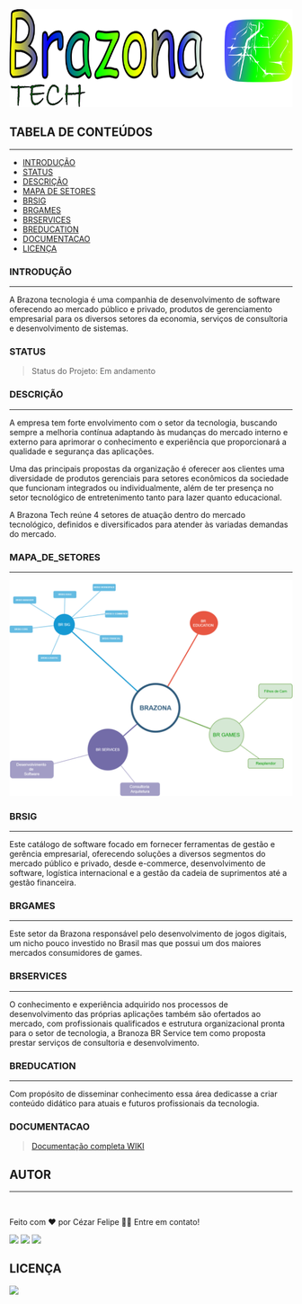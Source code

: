 <img src="./profile/assets/brazona 800x276-v2.png">

## TABELA DE CONTEÚDOS
---

 <!--ts-->
   * [INTRODUÇÃO](#INTRODUÇÃO)
   * [STATUS](#STATUS)
   * [DESCRIÇÃO](#DESCRIÇÃO)
   * [MAPA DE SETORES](#MAPA_DE_SETORES)
   * [BRSIG](#BRSIG)
   * [BRGAMES](#BRGAMES)
   * [BRSERVICES](#BRSERVICES)
   * [BREDUCATION](#BREDUCATION)
   * [DOCUMENTACAO](#DOCUMENTACAO)
   * [LICENÇA](#LICENÇA)
<!--te-->

### INTRODUÇÃO
---

A Brazona tecnologia é uma companhia de desenvolvimento de software oferecendo ao mercado público e privado, produtos de gerenciamento empresarial para os diversos setores da economia, serviços de consultoria e desenvolvimento de sistemas.

### STATUS

> Status do Projeto: Em andamento

### DESCRIÇÃO
---

A empresa tem forte envolvimento com o setor da tecnologia, buscando sempre a melhoria contínua adaptando às mudanças do mercado interno e externo para aprimorar o conhecimento e experiência que proporcionará a qualidade e segurança das aplicações.

Uma das principais propostas da organização é oferecer aos clientes uma diversidade de produtos gerenciais para setores econômicos da sociedade que funcionam integrados ou individualmente, além de ter presença no setor tecnológico de entretenimento tanto para lazer quanto educacional.

A Brazona Tech reúne 4 setores de atuação dentro do mercado tecnológico, definidos e  diversificados para atender às variadas demandas do mercado.


### MAPA_DE_SETORES
---

<img src="./assets/Mapa_Setores_Brazona_Tech.png">

### BRSIG
---

Este catálogo de software focado em fornecer ferramentas de gestão e gerência empresarial, oferecendo soluções a diversos segmentos do mercado público e privado, desde e-commerce, desenvolvimento de software, logística internacional e a gestão da cadeia de suprimentos até a gestão financeira.

### BRGAMES
---

Este setor da Brazona responsável pelo desenvolvimento de jogos digitais, um nicho pouco investido no Brasil mas que possui um dos maiores mercados consumidores de games.

### BRSERVICES
---

O conhecimento e experiência adquirido nos processos de desenvolvimento das próprias aplicações também são ofertados ao mercado, com profissionais qualificados e estrutura organizacional pronta para o setor de tecnologia, a Branoza BR Service tem como proposta prestar serviços de consultoria e desenvolvimento.

### BREDUCATION
---

Com propósito de disseminar conhecimento essa área dedicasse a criar conteúdo didático para atuais e futuros profissionais da tecnologia.

### DOCUMENTACAO

> [Documentação completa WIKI](https://github.com/brazona/.github/wiki)

## **AUTOR**
---

<img style="border-radius: 50%;" src="https://avatars.githubusercontent.com/u/29206101?v=4" width="100px;" alt=""/>

Feito com ❤️ por Cézar Felipe 👋🏽 Entre em contato!

 <a href="https://www.instagram.com/cezar_felpis/" target="_blank"><img src="https://img.shields.io/badge/-Instagram-%23E4405F?style=for-the-badge&logo=instagram&logoColor=white" target="_blank"></a>
  <a href = "mailto:cezarfelipe2008@outlook.com"><img src="https://img.shields.io/badge/-Gmail-%23333?style=for-the-badge&logo=gmail&logoColor=white" target="_blank"></a>
  <a href="https://www.linkedin.com/in/cezarfelipedasilva/" target="_blank"><img src="https://img.shields.io/badge/-LinkedIn-%230077B5?style=for-the-badge&logo=linkedin&logoColor=white" target="_blank"></a> 
    
## LICENÇA
<a href="https://github.com/CezarFelipe/micro-service-springcloud/blob/main/LICENSE" target="_blank"><img src="https://img.shields.io/badge/license-MIT-green" target="_blank"></a>

<!--


**Here are some ideas to get you started:**

🙋‍♀️ A short introduction - what is your organization all about?
🌈 Contribution guidelines - how can the community get involved?
👩‍💻 Useful resources - where can the community find your docs? Is there anything else the community should know?
🍿 Fun facts - what does your team eat for breakfast?
🧙 Remember, you can do mighty things with the power of [Markdown](https://docs.github.com/github/writing-on-github/getting-started-with-writing-and-formatting-on-github/basic-writing-and-formatting-syntax)
-->

